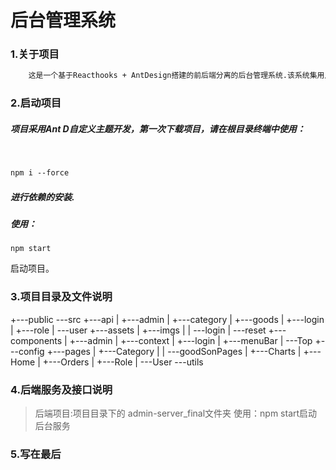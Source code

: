 # 后台管理系统

### 1.关于项目

```txt
	这是一个基于Reacthooks + AntDesign搭建的前后端分离的后台管理系统.该系统集用户登录，用户权限管理，，分类管理，产品管理、搜索，用户管理，订单管理等功能。运用React18，react-router-domV6，以及react-redux等技术形成较完善的体系。并结智能化图表(echarts)、高德地图Api实现定位与天气的查询等。
```

### 2.启动项目

##### 	项目采用Ant D自定义主题开发，第一次下载项目，请在根目录终端中使用：

​	

```markdown
npm i --force
```

##### 	进行依赖的安装.

##### 使用：

```
npm start
```

启动项目。

### 3.项目目录及文件说明

+---public
\---src
    +---api
    |   +---admin
    |   +---category
    |   +---goods
    |   +---login
    |   +---role
    |   \---user
    +---assets
    |   +---imgs
    |   |   \---login
    |   \---reset
    +---components
    |   +---admin
    |   +---context
    |   +---login
    |   +---menuBar
    |   \---Top
    +---config
    +---pages
    |   +---Category
    |   |   \---goodSonPages
    |   +---Charts
    |   +---Home
    |   +---Orders
    |   +---Role
    |   \---User
    \---utils

### 4.后端服务及接口说明

> 后端项目:项目目录下的 admin-server_final文件夹
>使用：npm start启动后台服务

### 5.写在最后

